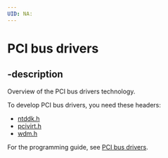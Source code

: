 ```yaml
---
UID: NA:
---
```


# PCI bus drivers

## -description
Overview of the PCI bus drivers technology.

To develop PCI bus drivers, you need these headers:

 * [ntddk.h](..\ntddk\index.md)
 * [pcivirt.h](..\pcivirt\index.md)
 * [wdm.h](..\wdm\index.md)

For the programming guide, see [PCI bus drivers](https://docs.microsoft.com/en-us/windows-hardware/drivers/pci).
